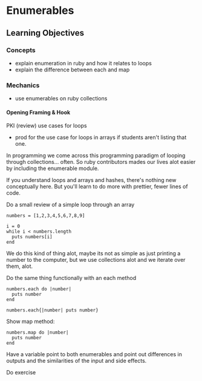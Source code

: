 # Enumerables

## Learning Objectives
### Concepts
- explain enumeration in ruby and how it relates to loops
- explain the difference between each and map

### Mechanics
- use enumerables on ruby collections


#### Opening Framing & Hook
PKI (review) use cases for loops
- prod for the use case for loops in arrays if students aren't listing that one.

In programming we come across this programming paradigm of looping through collections... often. So ruby contributors mades our lives alot easier by including the enumerable module.


If you understand loops and arrays and hashes, there's nothing new conceptually here. But you'll learn to do more with prettier, fewer lines of code.

Do a small review of a simple loop through an array
```
numbers = [1,2,3,4,5,6,7,8,9]

i = 0
while i < numbers.length
  puts numbers[i]
end
```

We do this kind of thing alot, maybe its not as simple as just printing a number to the computer, but we use collections alot and we iterate over them, alot.

Do the same thing functionally with an each method

```
numbers.each do |number|
  puts number
end

numbers.each{|number| puts number}
```

Show map method:

```
numbers.map do |number|
  puts number
end
```

Have a variable point to both enumerables and point out differences in outputs and the similarities of the input and side effects.

Do exercise
